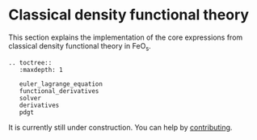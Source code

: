 # Classical density functional theory
This section explains the implementation of the core expressions from classical density functional theory in $\text{FeO}_\text{s}$.

```{eval-rst}
.. toctree::
   :maxdepth: 1

   euler_lagrange_equation
   functional_derivatives
   solver
   derivatives
   pdgt
```

It is currently still under construction. You can help by [contributing](https://github.com/feos-org/feos/issues/70).